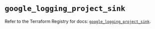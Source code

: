 # `google_logging_project_sink`

Refer to the Terraform Registry for docs: [`google_logging_project_sink`](https://registry.terraform.io/providers/hashicorp/google/6.50.0/docs/resources/logging_project_sink).
